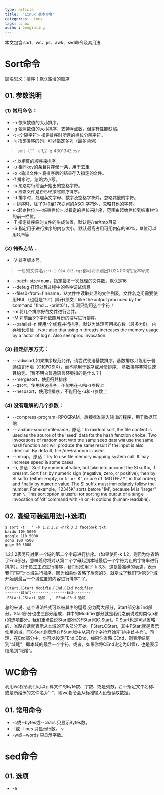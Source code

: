 ```yaml
---
type: article
title:  "Linux 基本命令"
categories: Linux
tags: Linux
author: DengYuting
---
```


本文包含 sort、wc、ps、awk、sed命令及其用法
<!--more-->

# Sort命令  

顾名思义：排序！默认递增的顺序

## 01. 参数说明

### (1) 常用命令：  
-   -n 依照数值的大小排序。  
-   -g 依照数值的大小排序，支持浮点数，但是有性能缺陷。
-   -t <分隔字符> 指定排序时所用的栏位分隔字符。  
-   -k 指定排序的列，可以指定多列（最多两列）
> sort -t"," -k 1,2 -g 4301342.csv
-   -r 以相反的顺序来排序。  
-   -u 相同key的条目只存储一条，用于去重
-   -o <输出文件> 将排序后的结果存入指定的文件。  
-   -f 排序时，忽略大小写。  
-   -b 忽略每行前面开始出的空格字符。  
-   -c 检查文件是否已经按照顺序排序。  
-   -d 排序时，处理英文字母、数字及空格字符外，忽略其他的字符。  
-   -i 排序时，除了040至176之间的ASCII字符外，忽略其他的字符。    
-   +<起始栏位>-<结束栏位> 以指定的栏位来排序，范围由起始栏位到结束栏位的前一栏位。  
-   -T 指定排序临时文件的生成位置，默认是/var/tmp目录
-   -S 指定用于进行排序的内存大小，默认最高占用可用内存的90%，单位可以用G,M等

### (2) 特殊方法：  
-  -V 排序版本号，
> 一般的文件名`sort-1.024.003.tgz`都可以识别出1.024.003的版本号来  
-  --batch-size=num，指定最多一次处理的文件数，默认是16  
-  --debug 打印处理过程中的各种调试信息  
-  --files0-from=filename，从文件中读取处理的文件列表，文件名之间需要使用NUL（也就是"\0"）隔开(原文：like the output produced by the command "find ... -print0")，实测只能用这个字符！  
-  -m 将几个排序好的文件进行合并。  
-  -M 将前面3个字母依照月份的缩写进行排序。 
-  --parallel=n 使用n个线程并行排序，默认为处理可用核心数（最多为8）。内存增长规律：Note also that using n threads increases the memory usage by a factor of log n. Also see nproc invocation.

### (3) 指定排序方式：  
- --radixsort,如果排序规范允许，请尝试使用基数排序。基数排序只能用于普通语言环境（C和POSIX），而不能用于数字或月份排序。 基数排序非常快速且稳定。[暂不明白普通语言环境指的是什么？]
- --mergesort，使用归并排序  
- --qsort，使用快速排序，不能用在-u和-s参数上
- --heapsort，使用堆排序，不能用在-u和-s参数上

### (4) 没有理解的几个参数：  
-  --compress-program=RPOGRAM，后接标准输入输出的程序，用于数据压缩
-  --random-source=filename，原话：In random sort, the file content is used as the source of the 'seed'
data for the hash function choice.  Two invocations of random sort with the same seed data will use the same hash function and will produce the same result if the input is also identical.  By default, file /dev/random is used.
-  --mmap，原话：Try to use file memory mapping system call.  It may increase speed in some cases.
-  -h, 原话：Sort by numerical value, but take into account the SI suffix, if present.  Sort first by numeric sign (negative, zero, or positive); then by SI suffix (either empty, or `k' or `K', or one of `MGTPEZY', in that order); and finally by numeric value.  The SI suffix must immediately follow the number. For example, '12345K' sorts before '1M', because M is "larger" than K.  This sort option is useful for sorting the output of a single invocation of 'df' command with -h or -H options (human-readable).

## 02. 高级可装逼用法(-k选项)

```shell
$ sort -t ' ' -k 1.2,1.2 -nrk 3,3 facebook.txt
baidu 100 5000
google 110 5000
sohu 100 4500
guge 50 3000
```  
1.2,1.2表明只对第一个域的第二个字母进行排序。（如果使用-k 1.2，则因为你省略了End部分，意味着你将对从第二个字母起到本域最后一个字符为止的字符串进行排序）。对于员工工资进行排序，我们也使用了-k 3,3，这是最准确的表述，表示我们“只”对本域进行排序，因为如果你省略了后面的3，就变成了我们“对第3个域开始到最后一个域位置的内容进行排序” 了。

```shell
FStart.CStart Modifie,FEnd.CEnd Modifier
-------Start--------,-------End--------
 FStart.CStart 选项  ,  FEnd.CEnd 选项
```
总的来说，这个语法格式可以被其中的逗号,分为两大部分，Start部分和End部分。Start部分也由三部分组成，其中的Modifier部分就是我们之前说过的类似n和r的选项部分。我们重点说说Start部分的FStart和C.Start。C.Start也是可以省略的，省略的话就表示从本域的开头部分开始。FStart.CStart，其中FStart就是表示使用的域，而CStart则表示在FStart域中从第几个字符开始算“排序首字符”。同理，在End部分中，你可以设定FEnd.CEnd，如果你省略.CEnd，则表示结尾到“域尾”，即本域的最后一个字符。或者，如果你将CEnd设定为0(零)，也是表示结尾到“域尾”。

# WC命令
利用wc指令我们可以计算文件的Byte数、字数、或是列数，若不指定文件名称、或是所给予的文件名为"-"，则wc指令会从标准输入设备读取数据。

## 01. 常用命令
- -c或--bytes或--chars 只显示Bytes数。  
- -l或--lines 只显示行数。  v
- -w或--words 只显示字数。  

# sed命令  

## 01. 选项  
- -e<script>或--expression=<script>：以选项中的指定的script来处理输入的文本文件；
- -f<script文件>或--file=<script文件>：以选项中指定的script文件来处理输入的文本文件；

## 02. 命令部分  

-  a\ 在当前行下面插入文本。
-  i\ 在当前行上面插入文本。
-  c\ 把选定的行改为新的文本。
-  d 删除，删除选择的行。
-  D 删除模板块的第一行。
-  s 替换指定字符
-  h 拷贝模板块的内容到内存中的缓冲区。
-  H 追加模板块的内容到内存中的缓冲区。
-  g 获得内存缓冲区的内容，并替代当前模板块中的文本。
-  G 获得内存缓冲区的内容，并追加到当前模板块文本的后面。
-  l 列表不能打印字符的清单。
-  n 读取下一个输入行，用下一个命令处理新的行而不是用第一个命令。
-  N 追加下一个输入行到模板块后面并在二者间嵌入一个新行，改变当前行号码。
-  p 打印模板块的行。
-  P(大写) 打印模板块的第一行。
-  q 退出Sed。
-  b lable 分支到脚本中带有标记的地方，如果分支不存在则分支到脚本的末尾。
-  r file 从file中读行。
-  t label if分支，从最后一行开始，条件一旦满足或者T，t命令，将导致分支到带有标号的命令处，或者到脚本的末尾。
-  T label 错误分支，从最后一行开始，一旦发生错误或者T，t命，将导致分支到带有标号的命令处，或者到脚本的末尾。
-  w file 写并追加模板块到file末尾。  
-  W file 写并追加模板块的第一行到file末尾。  
-  ! 表示后面的命令对所有没有被选定的行发生作用。  
-  = 打印当前行号码。  
-  \# 把注释扩展到下一个换行符以前。  

## sed替换标记

-  g 表示行内全面替换。  
-  p 表示打印行。  
-  w 表示把行写入一个文件。  
-  x 表示互换模板块中的文本和缓冲区中的文本。  
-  y 表示把一个字符翻译为另外的字符（但是不用于正则表达式）
-  \1 子串匹配标记
-  & 已匹配字符串标记

## sed元字符集

-   ^ 匹配行开始，如：/^sed/匹配所有以sed开头的行。
-   $ 匹配行结束，如：/sed$/匹配所有以sed结尾的行。
-   . 匹配一个非换行符的任意字符，如：/s.d/匹配s后接一个任意字符，最后是d。
-   * 匹配0个或多个字符，如：/*sed/匹配所有模板是一个或多个空格后紧跟sed的行。
-   [] 匹配一个指定范围内的字符，如/[ss]ed/匹配sed和Sed。  
-   [^] 匹配一个不在指定范围内的字符，如：/[^A-RT-Z]ed/匹配不包含A-R和T-Z的一个字母开头，紧跟ed的行。
-   \(..\) 匹配子串，保存匹配的字符，如s/\(love\)able/\1rs，loveable被替换成lovers。
-   & 保存搜索字符用来替换其他字符，如s/love/**&**/，love变成**love**。
-   \< 匹配单词的开始，如:/\<love/匹配包含以love开头的单词的行。
-   \> 匹配单词的结束，如/love\>/匹配包含以love结尾的单词的行。
-   x\{m\} 重复字符x，m次，如：/0\{5\}/匹配包含5个0的行。
-   x\{m,\} 重复字符x，至少m次，如：/0\{5,\}/匹配至少有5个0的行。
-   x\{m,n\} 重复字符x，至少m次，不多于n次，如：/0\{5,10\}/匹配5~10个0的行。

# ps命令
# awk命令

# 扩展的知识  
## 01. linux下nproc  
sort命令--parallel提到的，nproc是操作系统级别对每个用户创建的进程数的限制,在Linux下运行多线程时,每个线程的实现其实是一个轻量级的进程,对应的术语是:light weight process(LWP), 怎么知道一个用户创建了多少个进程呢，默认的ps是不显示全部进程的，需要‘-L' 才能看到所有的进程。

举例1：查看所有用户创建的进程数,使用命令：
```shell
ps h -Led -o user | sort | uniq -c | sort -n
```  
举例2：查看hfds用户创建的进程数，使用命令:
```shell
ps -o nlwp,pid,lwp,args -u hdfs | sort -n
```

## 02. C++ 多进程编程函数posix_spawn  
参考2中一个回答中提到的。下面的代码创建了一个子进程，执行了ls命令并输出到了控制台中。还可以接收参数，传入argv中。  

```cpp
int main(int argc, char *argv[])
{
    pid_t child_pid;
    int ret;
    int wait_val;
 
    cout << "This is main process......" << endl;
    ret = posix_spawn(&child_pid, "ls", NULL, NULL, argv, NULL);
    if (ret != 0){
        cout << "posix_spawn is error" << endl;
        exit(-1);
 
    }
 
    wait(&wait_val);
    cout << "This is main process and the wait value is " << wait_val << endl;
 
    exit(0);
}
```

# 参考
1. <a href="https://unix.stackexchange.com/questions/120096/how-to-sort-big-files">How to sort big files? - StackOverFlow，使用--parallel的样例</a>
2. <a href="https://unix.stackexchange.com/questions/275501/gnu-sort-compress-program-compressing-only-first-temporary">GNU sort --compress-program compressing only first temporary -StackOverFlow, 使用sort --compress-program的样例</a>
3. <a href="https://blog.csdn.net/oDaiLiDong/article/details/50561257">linux下nproc的作用 -CSDN</a>
4. <a href="https://blog.csdn.net/Linux_ever/article/details/50295105">多进程编程函数posix_spawn实例 -CSDN</a>
5. <a href="https://man.linuxde.net/sort">sort命令 -k参数高级用法的出处</a>